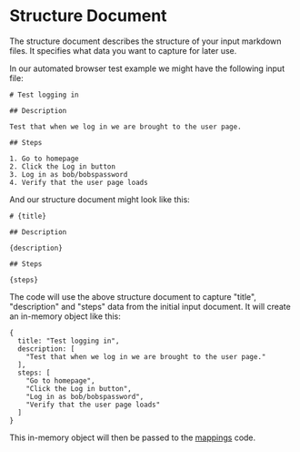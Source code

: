 # Structure Document

The structure document describes the structure of your input markdown files. It specifies what data you want to capture for later use.

In our automated browser test example we might have the following input file:

```
# Test logging in

## Description

Test that when we log in we are brought to the user page.

## Steps

1. Go to homepage
2. Click the Log in button
3. Log in as bob/bobspassword
4. Verify that the user page loads
```

And our structure document might look like this:

```
# {title}

## Description

{description}

## Steps

{steps}
```

The code will use the above structure document to capture "title", "description" and "steps" data from the initial input document. It will create an in-memory object like this:

```
{
  title: "Test logging in",
  description: [
    "Test that when we log in we are brought to the user page."
  ],
  steps: [
    "Go to homepage",
    "Click the Log in button",
    "Log in as bob/bobspassword",
    "Verify that the user page loads"
  ]
}
```

This in-memory object will then be passed to the [mappings](mappings.md) code.
